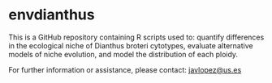 # envdianthus
This is a GitHub repository containing R scripts used to: quantify differences in the ecological niche of Dianthus broteri cytotypes, evaluate alternative models of niche evolution, and model the distribution of each ploidy.

For further information or assistance, please contact: javlopez@us.es
